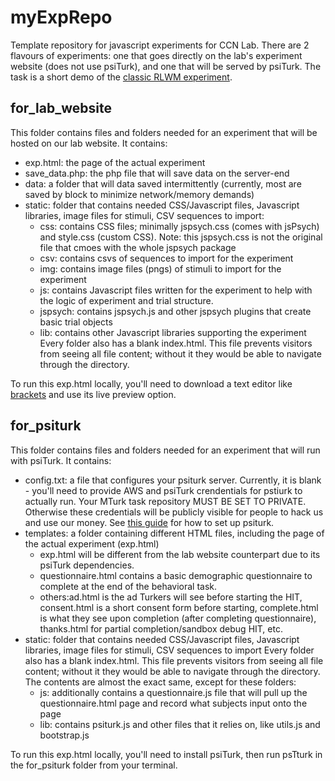 # myExpRepo
Template repository for javascript experiments for CCN Lab. There are 2 flavours of experiments: one that goes directly on the lab's experiment website (does not use psiTurk), and one that will be served by psiTurk. The task is a short demo of the <a href="https://www.ncbi.nlm.nih.gov/pmc/articles/PMC3390186/">classic RLWM experiment</a>. 

## for_lab_website
This folder contains files and folders needed for an experiment that will be hosted on our lab website. It contains:
* exp.html: the page of the actual experiment
* save_data.php: the php file that will save data on the server-end
* data: a folder that will data saved intermittently (currently, most are saved by block to minimize network/memory demands)
* static: folder that contains needed CSS/Javascript files, Javascript libraries, image files for stimuli, CSV sequences to import:
  * css: contains CSS files; minimally jspsych.css (comes with jsPsych) and style.css (custom CSS). Note: this jspsych.css is not the original file that cmoes with the whole jspsych package
  * csv: contains csvs of sequences to import for the experiment
  * img: contains image files (pngs) of stimuli to import for the experiment
  * js: contains Javascript files written for the experiment to help with the logic of experiment and trial structure.
  * jspsych: contains jspsych.js and other jspsych plugins that create basic trial objects
  * lib: contains other Javascript libraries supporting the experiment
Every folder also has a blank index.html. This file prevents visitors from seeing all file content; without it they would be able to navigate through the directory.

To run this exp.html locally, you'll need to download a text editor like <a href="http://brackets.io">brackets</a> and use its live preview option.

## for_psiturk
This folder contains files and folders needed for an experiment that will run with psiTurk. It contains:
* config.txt: a file that configures your psiturk server. Currently, it is blank - you'll need to provide AWS and psiTurk crendentials for pstiurk to actually run. Your MTurk task repository MUST BE SET TO PRIVATE. Otherwise these credentials will be publicly visible for people to hack us and use our money. See <a href="https://docs.google.com/document/d/1Ne_pMjYCk4i_DjLtZProz2ABwm9oQhBkNdZF2M2n8lc/edit">this guide</a> for how to set up psiturk.
* templates: a folder containing different HTML files, including the page of the actual experiment (exp.html)
  * exp.html will be different from the lab website counterpart due to its psiTurk dependencies.
  * questionnaire.html contains a basic demographic questionnaire to complete at the end of the behavioral task.
  * others:ad.html is the ad Turkers will see before starting the HIT, consent.html is a short consent form before starting, complete.html is what they see upon completion (after completing questionnaire), thanks.html for partial completion/sandbox debug HIT, etc. 
* static: folder that contains needed CSS/Javascript files, Javascript libraries, image files for stimuli, CSV sequences to import
Every folder also has a blank index.html. This file prevents visitors from seeing all file content; without it they would be able to navigate through the directory. The contents are almost the exact same, except for these folders:
  * js: additionally contains a questionnaire.js file that will pull up the questionnaire.html page and record what subjects input onto the page
  * lib: contains psiturk.js and other files that it relies on, like utils.js and bootstrap.js

To run this exp.html locally, you'll need to install psiTurk, then run psTturk in the for_psiturk folder from your terminal. 
